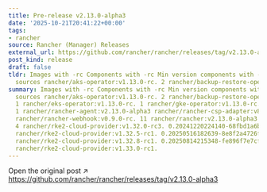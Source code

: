 ```yaml
---
title: Pre-release v2.13.0-alpha3
date: '2025-10-21T20:41:22+00:00'
tags:
- rancher
source: Rancher (Manager) Releases
external_url: https://github.com/rancher/rancher/releases/tag/v2.13.0-alpha3
post_kind: release
draft: false
tldr: Images with -rc Components with -rc Min version components with -rc Chart/KDM
  sources rancher/aks-operator:v1.13.0-rc. 2 rancher/backup-restore-operator:v9.0.0-rc.
summary: Images with -rc Components with -rc Min version components with -rc Chart/KDM
  sources rancher/aks-operator:v1.13.0-rc. 2 rancher/backup-restore-operator:v9.0.0-rc.
  1 rancher/eks-operator:v1.13.0-rc. 1 rancher/gke-operator:v1.13.0-rc. 1 rancher/prometheus-federator:v5.0.0-rc.
  1 rancher/rancher-agent:v2.13.0-alpha3 rancher/rancher-csp-adapter:v8.0.0-rc. 3
  rancher/rancher-webhook:v0.9.0-rc. 11 rancher/rancher:v2.13.0-alpha3 rancher/remotedialer-proxy:v0.6.0-rc.
  4 rancher/rke2-cloud-provider:v1.32.0-rc3. 0.20241220224140-68fbd1a6b543-build20250101
  rancher/rke2-cloud-provider:v1.32.5-rc1. 0.20250516182639-8e8f2a4726fd-build20250612
  rancher/rke2-cloud-provider:v1.32.8-rc1. 0.20250814215348-fe896f7e7cf8-build20250908
  rancher/rke2-cloud-provider:v1.33.0-rc1.
---
```

Open the original post ↗ https://github.com/rancher/rancher/releases/tag/v2.13.0-alpha3
